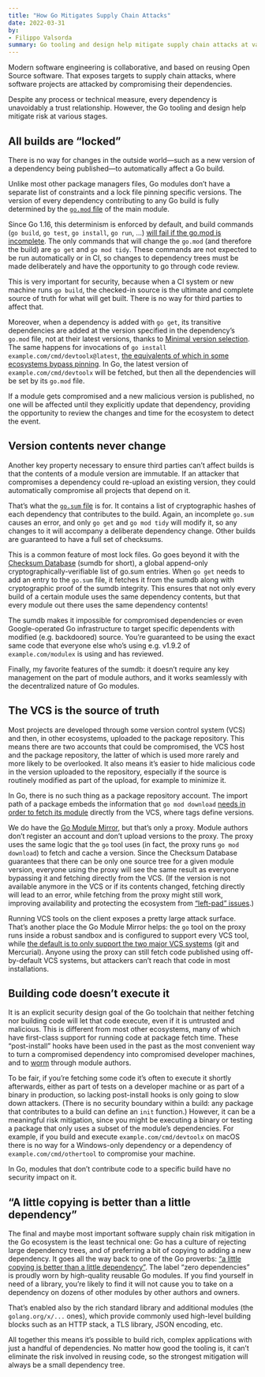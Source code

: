 ```yaml
---
title: "How Go Mitigates Supply Chain Attacks"
date: 2022-03-31
by:
- Filippo Valsorda
summary: Go tooling and design help mitigate supply chain attacks at various stages.
---
```


Modern software engineering is collaborative, and based on reusing Open Source
software.
That exposes targets to supply chain attacks, where software projects are
attacked by compromising their dependencies.

Despite any process or technical measure, every dependency is unavoidably a
trust relationship.
However, the Go tooling and design help mitigate risk at various stages.


## All builds are “locked”

There is no way for changes in the outside world—such as a new version of a
dependency being published—to automatically affect a Go build.

Unlike most other package managers files, Go modules don’t have a separate list
of constraints and a lock file pinning specific versions.
The version of every dependency contributing to any Go build is fully determined
by the [`go.mod` file](/ref/mod#go-mod-file) of the main module.

Since Go 1.16, this determinism is enforced by default, and build commands (`go
build`, `go test`, `go install`, `go run`, …) [will fail if the go.mod is
incomplete](/ref/mod#go-mod-file-updates).
The only commands that will change the `go.mod` (and therefore the build) are
`go get` and `go mod tidy`.
These commands are not expected to be run automatically or in CI, so changes to
dependency trees must be made deliberately and have the opportunity to go
through code review.

This is very important for security, because when a CI system or new machine
runs `go build`, the checked-in source is the ultimate and complete source of
truth for what will get built.
There is no way for third parties to affect that.

Moreover, when a dependency is added with `go get`, its transitive dependencies
are added at the version specified in the dependency’s `go.mod` file, not at
their latest versions, thanks to
[Minimal version selection](/ref/mod#minimal-version-selection).
The same happens for invocations of
`go install example.com/cmd/devtoolx@latest`, [the equivalents of which in some
ecosystems bypass pinning](https://research.swtch.com/npm-colors).
In Go, the latest version of `example.com/cmd/devtoolx` will be fetched, but
then all the dependencies will be set by its `go.mod` file.

If a module gets compromised and a new malicious version is published, no one
will be affected until they explicitly update that dependency, providing the
opportunity to review the changes and time for the ecosystem to detect the
event.


## Version contents never change

Another key property necessary to ensure third parties can’t affect builds is
that the contents of a module version are immutable.
If an attacker that compromises a dependency could re-upload an existing
version, they could automatically compromise all projects that depend on it.

That’s what the [`go.sum` file](/ref/mod#go-sum-files) is for.
It contains a list of cryptographic hashes of each dependency that contributes
to the build.
Again, an incomplete <code>go.sum</code> causes an error, and only <code>go
get</code> and <code>go mod tidy</code> will modify it, so any changes to it
will accompany a deliberate dependency change.
Other builds are guaranteed to have a full set of checksums.

This is a common feature of most lock files.
Go goes beyond it with the
[Checksum Database](/ref/mod#checksum-database) (sumdb for short),
a global append-only cryptographically-verifiable list of go.sum entries.
When `go get` needs to add an entry to the `go.sum` file, it fetches it from the
sumdb along with cryptographic proof of the sumdb integrity.
This ensures that not only every build of a certain module uses the same
dependency contents, but that every module out there uses the same dependency
contents!

The sumdb makes it impossible for compromised dependencies or even
Google-operated Go infrastructure to target specific dependents with modified
(e.g. backdoored) source.
You’re guaranteed to be using the exact same code that everyone else who’s using
e.g. v1.9.2 of `example.com/modulex` is using and has reviewed.

Finally, my favorite features of the sumdb: it doesn’t require any key
management on the part of module authors, and it works seamlessly with the
decentralized nature of Go modules.


## The VCS is the source of truth

Most projects are developed through some version control system (VCS) and then,
in other ecosystems, uploaded to the package repository.
This means there are two accounts that could be compromised, the VCS host and
the package repository, the latter of which is used more rarely and more likely
to be overlooked.
It also means it’s easier to hide malicious code in the version uploaded to the
repository, especially if the source is routinely modified as part of the
upload, for example to minimize it.

In Go, there is no such thing as a package repository account.
The import path of a package embeds the information that `go mod download`
[needs in order to fetch its
module](https://pkg.go.dev/cmd/go#hdr-Remote_import_paths) directly from the
VCS, where tags define versions.

We do have the [Go Module Mirror](/blog/module-mirror-launch), but
that’s only a proxy.
Module authors don’t register an account and don’t upload versions to the proxy.
The proxy uses the same logic that the `go` tool uses (in fact, the proxy runs
`go mod download`) to fetch and cache a version.
Since the Checksum Database guarantees that there can be only one source tree
for a given module version, everyone using the proxy will see the same result as
everyone bypassing it and fetching directly from the VCS.
(If the version is not available anymore in the VCS or if its contents changed,
fetching directly will lead to an error, while fetching from the proxy might
still work, improving availability and protecting the ecosystem from [“left-pad”
issues](https://blog.npmjs.org/post/141577284765/kik-left-pad-and-npm).)

Running VCS tools on the client exposes a pretty large attack surface.
That’s another place the Go Module Mirror helps: the `go` tool on the proxy runs
inside a robust sandbox and is configured to support every VCS tool, while
[the default is to only support the two major VCS
systems](/ref/mod#vcs-govcs) (git and Mercurial).
Anyone using the proxy can still fetch code published using off-by-default VCS
systems, but attackers can’t reach that code in most installations.


## Building code doesn’t execute it

It is an explicit security design goal of the Go toolchain that neither fetching
nor building code will let that code execute, even if it is untrusted and
malicious.
This is different from most other ecosystems, many of which have first-class
support for running code at package fetch time.
These “post-install” hooks have been used in the past as the most convenient way
to turn a compromised dependency into compromised developer machines, and to
[worm](https://en.wikipedia.org/wiki/Computer_worm) through module authors.

To be fair, if you’re fetching some code it’s often to execute it shortly
afterwards, either as part of tests on a developer machine or as part of a
binary in production, so lacking post-install hooks is only going to slow down
attackers.
(There is no security boundary within a build: any package that contributes to a
build can define an `init` function.)
However, it can be a meaningful risk mitigation, since you might be executing a
binary or testing a package that only uses a subset of the module’s
dependencies.
For example, if you build and execute `example.com/cmd/devtoolx` on macOS there
is no way for a Windows-only dependency or a dependency of
`example.com/cmd/othertool` to compromise your machine.

In Go, modules that don’t contribute code to a specific build have no security
impact on it.


## “A little copying is better than a little dependency”

The final and maybe most important software supply chain risk mitigation in the
Go ecosystem is the least technical one: Go has a culture of rejecting large
dependency trees, and of preferring a bit of copying to adding a new dependency.
It goes all the way back to one of the Go proverbs: [“a little copying is better
than a little dependency”](https://youtube.com/clip/UgkxWCEmMJFW0-TvSMzcMEAHZcpt2FsVXP65).
The label “zero dependencies” is proudly worn by high-quality reusable Go
modules.
If you find yourself in need of a library, you’re likely to find it will not
cause you to take on a dependency on dozens of other modules by other authors
and owners.

That’s enabled also by the rich standard library and additional modules (the
`golang.org/x/...` ones), which provide commonly used high-level building blocks
such as an HTTP stack, a TLS library, JSON encoding, etc.

All together this means it’s possible to build rich, complex applications with
just a handful of dependencies.
No matter how good the tooling is, it can’t eliminate the risk involved in
reusing code, so the strongest mitigation will always be a small dependency
tree.
